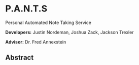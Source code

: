 # P.A.N.T.S 
Personal Automated Note Taking Service

**Developers:** Justin Nordeman, Joshua Zack, Jackson Trexler

**Advisor:** Dr. Fred Annexstein

## Abstract

